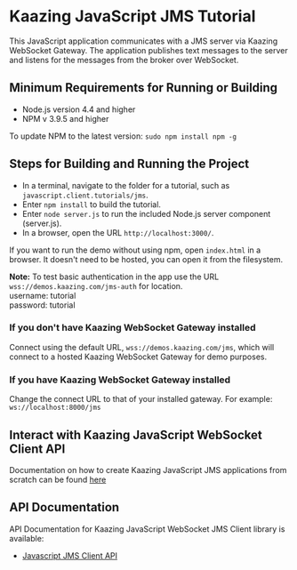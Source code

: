 # Kaazing JavaScript JMS Tutorial

This JavaScript application communicates with a JMS server via Kaazing WebSocket Gateway. The application publishes text messages to the server and listens for the messages from the broker over WebSocket.

## Minimum Requirements for Running or Building

* Node.js version 4.4 and higher
* NPM v 3.9.5 and higher

To update NPM to the latest version:
`
sudo npm install npm -g
`

## Steps for Building and Running the Project

* In a terminal, navigate to the folder for a tutorial, such as `javascript.client.tutorials/jms`.
* Enter `npm install` to build the tutorial.
* Enter `node server.js` to run the included Node.js server component (server.js).
* In a browser, open the URL `http://localhost:3000/`.

If you want to run the demo without using npm, open `index.html` in a browser. It doesn't need to be hosted, you can open it from the filesystem.

__Note:__ To test basic authentication in the app use the URL `wss://demos.kaazing.com/jms-auth` for location.
</br>
username: tutorial</br>
password: tutorial


### If you don't have Kaazing WebSocket Gateway installed

Connect using the default URL, `wss://demos.kaazing.com/jms`, which will connect to a hosted Kaazing WebSocket Gateway for demo purposes.

### If you have Kaazing WebSocket Gateway installed

Change the connect URL to that of your installed gateway. For example: `ws://localhost:8000/jms`

## Interact with Kaazing JavaScript WebSocket Client API

Documentation on how to create Kaazing JavaScript JMS applications from scratch can be found [here](http://kaazing.com/doc/5.0/jms_client_docs/dev-js/o_dev_js.html)

## API Documentation

API Documentation for Kaazing JavaScript WebSocket JMS Client library is available:

* [Javascript JMS Client API](https://kaazing.com/doc/5.0/jms_client_docs/apidoc/client/javascript/jms/index.html?JmsConnectionFactory)

